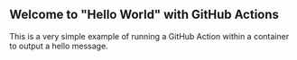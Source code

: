 ## Welcome to "Hello World" with GitHub Actions

This is a very simple example of running a GitHub Action within a container to output a hello message.
